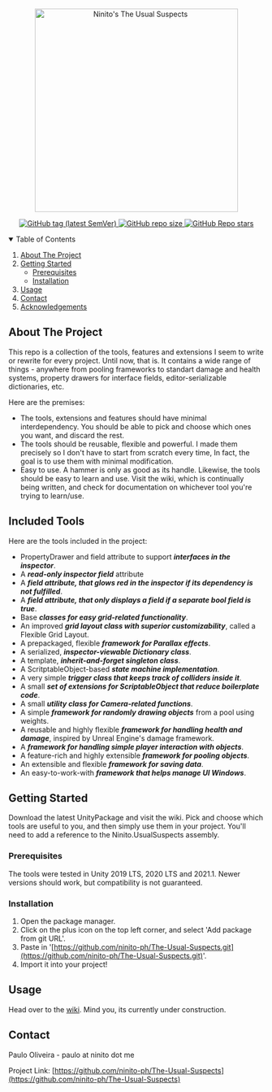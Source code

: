 <!-- PROJECT LOGO -->
<br />
<p align="center">
  <a href="https://github.com/ninito-ph/The-Usual-Suspects">
    <img src="https://i.imgur.com/Ac5gbT9.png" alt="Ninito's The Usual Suspects" width="400" height="400">
    <p align="center">
    <img alt="GitHub tag (latest SemVer)" src="https://img.shields.io/github/v/tag/ninito-ph/The-Usual-Suspects?label=version&style=for-the-badge">
    <img alt="GitHub repo size" src="https://img.shields.io/github/repo-size/ninito-ph/The-Usual-Suspects?label=size&style=for-the-badge">
    <img alt="GitHub Repo stars" src="https://img.shields.io/github/stars/ninito-ph/The-Usual-Suspects?style=for-the-badge">
      </p>
  </a>


<!-- TABLE OF CONTENTS -->
<details open="open">
  <summary>Table of Contents</summary>
  <ol>
    <li>
      <a href="#about-the-project">About The Project</a>
    </li>
    <li>
      <a href="#getting-started">Getting Started</a>
      <ul>
        <li><a href="#prerequisites">Prerequisites</a></li>
        <li><a href="#installation">Installation</a></li>
      </ul>
    </li>
    <li><a href="#usage">Usage</a></li>
    <li><a href="#contact">Contact</a></li>
    <li><a href="#acknowledgements">Acknowledgements</a></li>
  </ol>
</details>



<!-- ABOUT THE PROJECT -->
## About The Project

This repo is a collection of the tools, features and extensions I seem to write or rewrite for every project. Until now, that is. It contains a wide range of things - anywhere from pooling frameworks to standart damage and health systems, property drawers for interface fields, editor-serializable dictionaries, etc.

Here are the premises:
* The tools, extensions and features should have minimal interdependency. You should be able to pick and choose which ones you want, and discard the rest.
* The tools should be reusable, flexible and powerful. I made them precisely so I don't have to start from scratch every time, In fact, the goal is to use them with minimal modification.
* Easy to use. A hammer is only as good as its handle. Likewise, the tools should be easy to learn and use. Visit the wiki, which is continually being written, and check for documentation on whichever tool you're trying to learn/use.

## Included Tools
Here are the tools included in the project:
* PropertyDrawer and field attribute to support **_interfaces in the inspector_**.
* A **_read-only inspector field_** attribute
* A **_field attribute, that glows red in the inspector if its dependency is not fulfilled_**.
* A **_field attribute, that only displays a field if a separate bool field is true_**.
* Base **_classes for easy grid-related functionality_**.
* An improved **_grid layout class with superior customizability_**, called a Flexible Grid Layout.
* A prepackaged, flexible **_framework for Parallax effects_**. 
* A serialized, **_inspector-viewable Dictionary class_**.
* A template, **_inherit-and-forget singleton class_**.
* A ScritptableObject-based **_state machine implementation_**.
* A very simple **_trigger class that keeps track of colliders inside it_**.
* A small **_set of extensions for ScriptableObject that reduce boilerplate code_**.
* A small **_utility class for Camera-related functions_**.
* A simple **_framework for randomly drawing objects_** from a pool using weights.
* A reusable and highly flexible **_framework for handling health and damage_**, inspired by Unreal Engine's damage framework.
* A **_framework for handling simple player interaction with objects_**.
* A feature-rich and highly extensible **_framework for pooling objects_**.
* An extensible and flexible **_framework for saving data_**.
* An easy-to-work-with **_framework that helps manage UI Windows_**. 
  
  
<!-- GETTING STARTED -->
## Getting Started

Download the latest UnityPackage and visit the wiki. Pick and choose which tools are useful to you, and then simply use them in your project. You'll need to add a reference to the Ninito.UsualSuspects assembly.

### Prerequisites

The tools were tested in Unity 2019 LTS, 2020 LTS and 2021.1. Newer versions should work, but compatibility is not guaranteed.

### Installation

1. Open the package manager.
2. Click on the plus icon on the top left corner, and select 'Add package from git URL'.
3. Paste in '[https://github.com/ninito-ph/The-Usual-Suspects.git](https://github.com/ninito-ph/The-Usual-Suspects.git)'.
4. Import it into your project!



<!-- USAGE EXAMPLES -->
## Usage

Head over to the [wiki](https://github.com/ninito-ph/ManyTools-Unity-Extended/wiki). Mind you, its currently under construction.


<!-- CONTACT -->
## Contact

Paulo Oliveira - paulo at ninito dot me

Project Link: [https://github.com/ninito-ph/The-Usual-Suspects](https://github.com/ninito-ph/The-Usual-Suspects)

